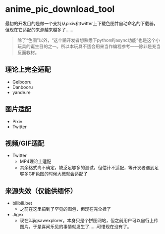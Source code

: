 # anime_pic_download_tool
最初的开发目的是做一个支持从pixiv和twitter上下载色图并自动命名的下载器，但现在它适配的来源越来越多了……
> 除了“色图”以外，“这个鶸开发者想熟悉下python的async功能”也是这个小玩具的诞生目的之一。所以本玩具不适合用来当作编程参考——除非是充当反面教材。

## 理论上完全适配
- Gelbooru
- Danbooru
- yande.re

## 图片适配
- Pixiv
- Twitter

## 视频/GIF适配
- Twitter
  - MP4理论上适配
  - 其余格式尚不确定，缺乏足够多的测试，但估计不适配，等开发者遇到足够多GIF色图的时候大概就会适配了

## 来源失效（仅能供缅怀）
- bilibili.bet
  - 之前在这里搞到了罕见的图包，但现在完全挂了
- Jigex
  - 现在叫jigsawexplorer。本身只是个拼图网站，但之前用户可以自行上传图片，于是喜闻乐见的事情就发生了……可惜现在没有了。
